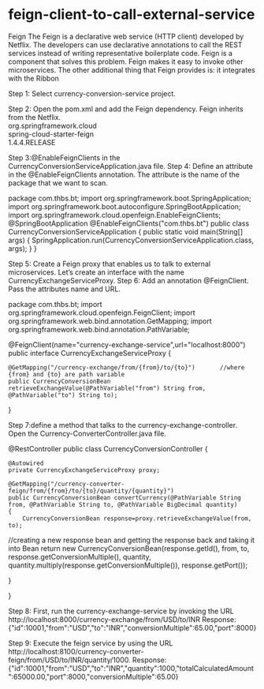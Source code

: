 # feign-client-to-call-external-service

Feign
The Feign is a declarative web service (HTTP client) developed by Netflix.
The developers can use declarative annotations to call the REST services instead of writing representative boilerplate code.
Feign is a component that solves this problem. Feign makes it easy to invoke other microservices.
The other additional thing that Feign provides is:  it integrates with the Ribbon

Step 1: Select currency-conversion-service project.

Step 2: Open the pom.xml and add the Feign dependency. Feign inherits from the Netflix.
<dependency>  
<groupId>org.springframework.cloud</groupId>    
<artifactId>spring-cloud-starter-feign</artifactId>  
<version>1.4.4.RELEASE</version>  
</dependency> 

Step 3:@EnableFeignClients in the CurrencyConversionServiceApplication.java file.
Step 4: Define an attribute in the @EnableFeignClients annotation. The attribute is the name of the package that we want to scan.

package com.thbs.bt;
import org.springframework.boot.SpringApplication;
import org.springframework.boot.autoconfigure.SpringBootApplication;
import org.springframework.cloud.openfeign.EnableFeignClients;
@SpringBootApplication
@EnableFeignClients("com.thbs.bt") 
public class CurrencyConversionServiceApplication 
{
public static void main(String[] args) 
{
SpringApplication.run(CurrencyConversionServiceApplication.class, args);
}
}


Step 5: Create a Feign proxy that enables us to talk to external microservices. Let’s create an interface with the name CurrencyExchangeServiceProxy.
Step 6: Add an annotation @FeignClient. Pass the attributes name and URL.

package com.thbs.bt;
import org.springframework.cloud.openfeign.FeignClient;
import org.springframework.web.bind.annotation.GetMapping;
import org.springframework.web.bind.annotation.PathVariable;

@FeignClient(name="currency-exchange-service",url="localhost:8000")
public interface CurrencyExchangeServiceProxy {
	
	@GetMapping("/currency-exchange/from/{from}/to/{to}")		//where {from} and {to} are path variable
	public CurrencyConversionBean retrieveExchangeValue(@PathVariable("from") String from, @PathVariable("to") String to);

}

Step 7:define a method that talks to the currency-exchange-controller. Open the Currency-ConverterController.java file.

@RestController
public class CurrencyConversionController 
{
	
	@Autowired
	private CurrencyExchangeServiceProxy proxy;
  
	@GetMapping("/currency-converter-feign/from/{from}/to/{to}/quantity/{quantity}") 
	public CurrencyConversionBean convertCurrency(@PathVariable String from, @PathVariable String to, @PathVariable BigDecimal quantity)
	{
		CurrencyConversionBean response=proxy.retrieveExchangeValue(from, to);
//creating a new response bean and getting the response back and taking it into Bean
	return new CurrencyConversionBean(response.getId(), from, to, response.getConversionMultiple(), quantity, quantity.multiply(response.getConversionMultiple()), response.getPort());

}

}

Step 8: First, run the currency-exchange-service by invoking the URL http://localhost:8000/currency-exchange/from/USD/to/INR
Response:{"id":10001,"from":"USD","to":"INR","conversionMultiple":65.00,"port":8000}

Step 9: Execute the feign service by using the URL http://localhost:8100/currency-converter-feign/from/USD/to/INR/quantity/1000.
Response:
{"id":10001,"from":"USD","to":"INR","quantity":1000,"totalCalculatedAmount":65000.00,"port":8000,"conversionMultiple":65.00}




